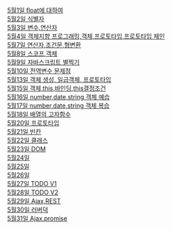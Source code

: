 <a href="https://github.com/hbsowo58/FastCampus_Summary/blob/master/Contents/2019-05/0501.md"> 5월1일 float에 대하여 <br>
<a href="https://github.com/hbsowo58/FastCampus_Summary/blob/master/Contents/2019-05/0502.md"> 5월2일 식별자<br>
<a href="https://github.com/hbsowo58/FastCampus_Summary/blob/master/Contents/2019-05/0503.md"> 5월3일 변수,연산자 <br>
<a href="https://github.com/hbsowo58/FastCampus_Summary/blob/master/Contents/2019-05/0507.md"> 5월4일 객체지향 프로그래밍,객체,프로토타입,프로토타입 체인 <br>
<a href="https://github.com/hbsowo58/FastCampus_Summary/blob/master/Contents/2019-05/0507.md"> 5월7일 연산자,조건문,형변환 <br>
<a href="https://github.com/hbsowo58/FastCampus_Summary/blob/master/Contents/2019-05/0508.md"> 5월8일 스코프,객체 <br>
<a href="https://github.com/hbsowo58/FastCampus_Summary/blob/master/Contents/2019-05/0509.md"> 5월9일 자바스크립트 별찍기 <br>
<a href="https://github.com/hbsowo58/FastCampus_Summary/blob/master/Contents/2019-05/0510.md"> 5월10일 전역변수 문제점 <br>
<a href="https://github.com/hbsowo58/FastCampus_Summary/blob/master/Contents/2019-05/0513.md"> 5월13일 객체 생성, 일급객체, 프로토타입<br>
<a href="https://github.com/hbsowo58/FastCampus_Summary/blob/master/Contents/2019-05/0515.md"> 5월15일 객체,this,바인딩,this결정조건<br>
<a href="https://github.com/hbsowo58/FastCampus_Summary/blob/master/Contents/2019-05/0516.md"> 5월16일 number,date,string 객체 예습<br>
<a href="https://github.com/hbsowo58/FastCampus_Summary/blob/master/Contents/2019-05/0517.md"> 5월17일 number,date,string 객체 복습<br>
<a href="https://github.com/hbsowo58/FastCampus_Summary/blob/master/Contents/2019-05/0518.md"> 5월18일 배열의 고차함수<br>
<a href="https://github.com/hbsowo58/FastCampus_Summary/blob/master/Contents/2019-05/0520.md"> 5월20일 프로토타입<br>
<a href="https://github.com/hbsowo58/FastCampus_Summary/blob/master/Contents/2019-05/0521.md"> 5월21일 빈칸<br>
<a href="https://github.com/hbsowo58/FastCampus_Summary/blob/master/Contents/2019-05/0522.md"> 5월22일 클래스<br>
<a href="https://github.com/hbsowo58/FastCampus_Summary/blob/master/Contents/2019-05/0523.md"> 5월23일 DOM<br>
<a href="https://github.com/hbsowo58/FastCampus_Summary/blob/master/Contents/2019-05/0524.md"> 5월24일 <br>
<a href="https://github.com/hbsowo58/FastCampus_Summary/blob/master/Contents/2019-05/0525.md"> 5월25일 <br>
<a href="https://github.com/hbsowo58/FastCampus_Summary/blob/master/Contents/2019-05/0526.md"> 5월26일 <br>
<a href="https://github.com/hbsowo58/FastCampus_Summary/blob/master/Contents/2019-05/0527.md"> 5월27일 TODO V1<br>
<a href="https://github.com/hbsowo58/FastCampus_Summary/blob/master/Contents/2019-05/0528.md"> 5월28일 TODO V2<br>
<a href="https://github.com/hbsowo58/FastCampus_Summary/blob/master/Contents/2019-05/0529.md"> 5월29일 Ajax,REST<br>
<a href="https://github.com/hbsowo58/FastCampus_Summary/blob/master/Contents/2019-05/0530.md"> 5월30일 러버덕<br>
<a href="https://github.com/hbsowo58/FastCampus_Summary/blob/master/Contents/2019-05/0531.md"> 5월31일 Ajax.promise<br>
